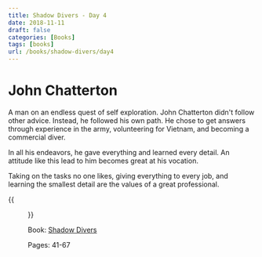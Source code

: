 ```yaml
---
title: Shadow Divers - Day 4
date: 2018-11-11
draft: false
categories: [Books]
tags: [books]
url: /books/shadow-divers/day4
---
```


# John Chatterton

A man on an endless quest of self exploration. John Chatterton didn't follow other advice. Instead, he followed his own path. He chose to get answers through experience in the army, volunteering for Vietnam, and becoming a commercial diver.

In all his endeavors, he gave everything and learned every detail. An attitude like this lead to him becomes great at his vocation.

Taking on the tasks no one likes, giving everything to every job, and learning the smallest detail are the values of a great professional.

{{<figure src="/img/shadow-divers.jpeg" alt="Shadow Divers" link="https://amzn.to/2JIUG0h">}}

Book: [Shadow Divers](https://amzn.to/2JIUG0h)

Pages: 41-67

